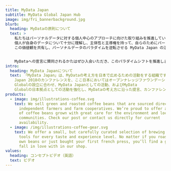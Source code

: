 ```yaml
---
title: MyData Japan
subtitle: MyData Global Japan Hub
image: img/fri_bannerbackground.jpg
blurb:
  heading: MyDataの原則について
  text: >
    私たちはパーソナルデータに対する個人中心のアプローチに向けた取り組みを推進しています。
    個人が自身のデータについて十分に理解し、主体性と主導権を持って、自らのためにパーソナルデータを活用できる世界を目指しています。
    この価値観を共有し、パーソナルデータのパラダイムを逆転させる MyData Japan の活動にぜひ参加してください。


    MyDataへの宣言に賛同されるかたはぜひ入会いただき、このパラダイムシフトを推進しましょう。
intro:
  heading: MyData Japanについて
  text: 「MyData Japan」は、MyDataの考え方を日本で広めるための活動をする組織です。過去にMyData Japan 2017、MyData
    Japan 2018のカンファレンスを、ここ日本においてはオープンナレッジファウンデーションジャパンとして開催してきましたが、MyData
    Globalの設立に合わせ、MyData Japanとしての活動、およびMyData
    Globalの日本拠点としての活動を強化し、MyDataの考え方に沿った提言、カンファレンス等のイベントの開催を行っていきます。
products:
  - image: img/illustrations-coffee.svg
    text: We sell green and roasted coffee beans that are sourced directly from
      independent farmers and farm cooperatives. We’re proud to offer a variety
      of coffee beans grown with great care for the environment and local
      communities. Check our post or contact us directly for current
      availability.
  - image: /img/illustrations-coffee-gear.svg
    text: We offer a small, but carefully curated selection of brewing gear and
      tools for every taste and experience level. No matter if you roast your
      own beans or just bought your first french press, you’ll find a gadget to
      fall in love with in our shop.
values:
  heading: コンセプトビデオ（英語）
  text: ビデオ
---
```

